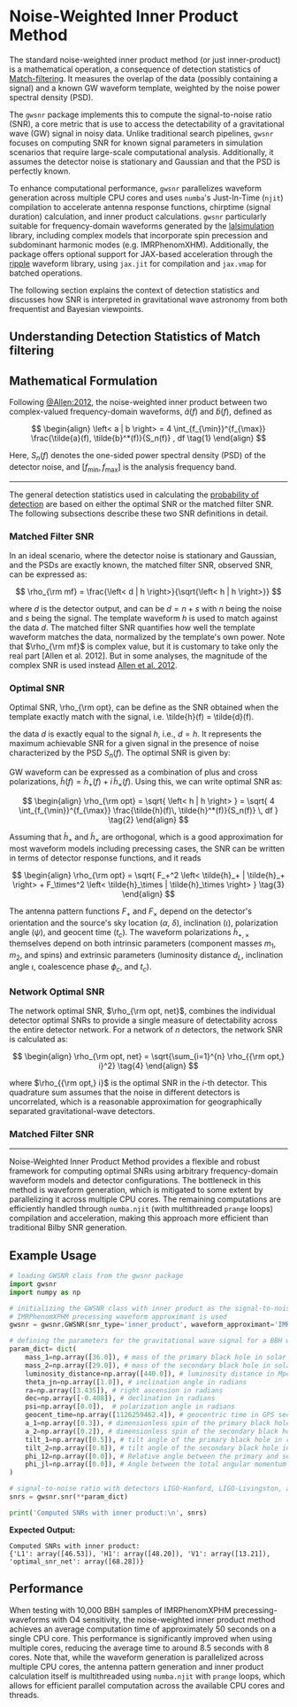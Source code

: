 
# Noise-Weighted Inner Product Method

The standard noise-weighted inner product method (or just inner-product) is a mathematical operation, a consequence of detection statistics of [Match-filtering](#understanding-detection-statistics-of-match-filtering). It measures the overlap of the data (possibly containing a signal) and a known GW waveform template, weighted by the noise power spectral density (PSD). 

The `gwsnr` package implements this to compute the signal-to-noise ratio (SNR), a core metric that is use to access the detectability of a gravitational wave (GW) signal in noisy data. Unlike traditional search pipelines, `gwsnr` focuses on computing SNR for known signal parameters in simulation scenarios that require large-scale computational analysis. Additionally, it assumes the detector noise is stationary and Gaussian and that the PSD is perfectly known. 

To enhance computational performance, `gwsnr` parallelizes waveform generation across multiple CPU cores and uses `numba`'s Just-In-Time (`njit`) compilation to accelerate antenna response functions, chirptime (signal duration) calculation, and inner product calculations. `gwsnr` particularly suitable for frequency-domain waveforms generated by the [lalsimulation](https://lscsoft.docs.ligo.org/lalsuite/lalsimulation.html) library, including complex models that incorporate spin precession and subdominant harmonic modes (e.g. IMRPhenomXHM). Additionally, the package offers optional support for JAX-based acceleration through the [ripple](https://github.com/hemantaph/ripple) waveform library, using `jax.jit` for compilation and `jax.vmap` for batched operations.

The following section explains the context of detection statistics and discusses how SNR is interpreted in gravitational wave astronomy from both frequentist and Bayesian viewpoints.

## Understanding Detection Statistics of Match filtering





## Mathematical Formulation

Following [@Allen:2012](https://arxiv.org/pdf/gr-qc/0509116), the noise-weighted inner product between two complex-valued frequency-domain waveforms, $\tilde{a}(f)$ and $\tilde{b}(f)$, defined as

$$
\begin{align}
\left< a | b \right> = 4 \int_{f_{\min}}^{f_{\max}} \frac{\tilde{a}(f), \tilde{b}^*(f)}{S_n(f)} , df \tag{1}
\end{align}
$$

Here, $S_n(f)$ denotes the one-sided power spectral density (PSD) of the detector noise, and $[f_{\min}, f_{\max}]$ is the analysis frequency band.

---

The general detection statistics used in calculating the [probability of detection](https://hemantaph.github.io/gwsnr/probabilityofdetection.html) are based on either the optimal SNR or the matched filter SNR. The following subsections describe these two SNR definitions in detail.

### Matched Filter SNR

In an ideal scenario, where the detector noise is stationary and Gaussian, and the PSDs are exactly known, the matched filter SNR, observed SNR, can be expressed as:

$$
\rho_{\rm mf} = \frac{\left< d | h \right>}{\sqrt{\left< h | h \right>}} 
$$

where $d$ is the detector output, and can be $d=n+s$ with $n$ being the noise and $s$ being the signal. The template waveform $h$ is used to match against the data $d$. The matched filter SNR quantifies how well the template waveform matches the data, normalized by the template's own power. Note that $\rho_{\rm mf}$ is complex value, but it is customary to take only the real part [Allen et al. 2012]. But in some analyses, the magnitude of the complex SNR is used instead [Allen et al. 2012]().

### Optimal SNR

Optimal SNR, \rho_{\rm opt}, can be define as the SNR obtained when the template exactly match with the signal, i.e. \tilde{h}(f) = \tilde{d}(f).

the data $d$ is exactly equal to the signal $h$, i.e., $d = h$. It represents the maximum achievable SNR for a given signal in the presence of noise characterized by the PSD $S_n(f)$. The optimal SNR is given by:

GW waveform can be expressed as a combination of plus and cross polarizations, $\tilde{h}(f) = \tilde{h}_+(f) + i\, \tilde{h}_\times(f)$. Using this, we can write optimal SNR as:

$$
\begin{align}
\rho_{\rm opt} = \sqrt{ \left< h | h \right> } = \sqrt{ 4 \int_{f_{\min}}^{f_{\max}} \frac{\tilde{h}(f)\, \tilde{h}^*(f)}{S_n(f)} \, df } \tag{2}
\end{align}
$$

Assuming that $\tilde{h}_+$ and $\tilde{h}_\times$ are orthogonal, which is a good approximation for most waveform models including precessing cases, the SNR can be written in terms of detector response functions, and it reads

$$
\begin{align}
\rho_{\rm opt} = \sqrt{ F_+^2 \left< \tilde{h}_+ | \tilde{h}_+ \right> + F_\times^2 \left< \tilde{h}_\times | \tilde{h}_\times \right> } \tag{3}
\end{align}
$$

The antenna pattern functions $F_+$ and $F_\times$ depend on the detector's orientation and the source's sky location ($\alpha$, $\delta$), inclination ($\iota$), polarization angle ($\psi$), and geocent time ($t_c$). The waveform polarizations $\tilde{h}_{+,\times}$ themselves depend on both intrinsic parameters (component masses $m_1$, $m_2$, and spins) and extrinsic parameters (luminosity distance $d_L$, inclination angle $\iota$, coalescence phase $\phi_c$, and $t_c$).


### Network Optimal SNR

The network optimal SNR, $\rho_{\rm opt, net}$, combines the individual detector optimal SNRs to provide a single measure of detectability across the entire detector network. For a network of $n$ detectors, the network SNR is calculated as:

$$
\begin{align}
\rho_{\rm opt, net} = \sqrt{\sum_{i=1}^{n} \rho_{{\rm opt,} i}^2} \tag{4}
\end{align}
$$

where $\rho_{{\rm opt,} i}$ is the optimal SNR in the $i$-th detector. This quadrature sum assumes that the noise in different detectors is uncorrelated, which is a reasonable approximation for geographically separated gravitational-wave detectors.

### Matched Filter SNR

---

Noise-Weighted Inner Product Method provides a flexible and robust framework for computing optimal SNRs using arbitrary frequency-domain waveform models and detector configurations. The bottleneck in this method is waveform generation, which is mitigated to some extent by parallelizing it across multiple CPU cores. The remaining computations are efficiently handled through `numba.njit` (with multithreaded `prange` loops) compilation and acceleration, making this approach more efficient than traditional Bilby SNR generation.

## Example Usage

```python
# loading GWSNR class from the gwsnr package
import gwsnr
import numpy as np

# initializing the GWSNR class with inner product as the signal-to-noise ratio type
# IMRPhenomXPHM precessing waveform approximant is used
gwsnr = gwsnr.GWSNR(snr_type='inner_product', waveform_approximant='IMRPhenomXPHM')

# defining the parameters for the gravitational wave signal for a BBH with GW150914 like parameters
param_dict= dict(
    mass_1=np.array([36.0]), # mass of the primary black hole in solar masses
    mass_2=np.array([29.0]), # mass of the secondary black hole in solar masses
    luminosity_distance=np.array([440.0]), # luminosity distance in Mpc
    theta_jn=np.array([1.0]), # inclination angle in radians
    ra=np.array([3.435]), # right ascension in radians
    dec=np.array([-0.408]), # declination in radians
    psi=np.array([0.0]),  # polarization angle in radians
    geocent_time=np.array([1126259462.4]), # geocentric time in GPS seconds
    a_1=np.array([0.3]), # dimensionless spin of the primary black hole
    a_2=np.array([0.2]), # dimensionless spin of the secondary black hole
    tilt_1=np.array([0.5]), # tilt angle of the primary black hole in radians
    tilt_2=np.array([0.8]), # tilt angle of the secondary black hole in radians
    phi_12=np.array([0.0]), # Relative angle between the primary and secondary spin of the binary in radians
    phi_jl=np.array([0.0]), # Angle between the total angular momentum and the orbital angular momentum in radians
)

# signal-to-noise ratio with detectors LIGO-Hanford, LIGO-Livingston, and Virgo with O4 observing run sensitivity
snrs = gwsnr.snr(**param_dict)

print('Computed SNRs with inner product:\n', snrs)
```

**Expected Output:**

```
Computed SNRs with inner product:
{'L1': array([46.53]), 'H1': array([48.20]), 'V1': array([13.21]), 'optimal_snr_net': array([68.28])}
```

## Performance

When testing with 10,000 BBH samples of IMRPhenomXPHM precessing-waveforms with O4 sensitivity, the noise-weighted inner product method achieves an average computation time of approximately 50 seconds on a single CPU core. This performance is significantly improved when using multiple cores, reducing the average time to around 8.5 seconds with 8 cores. Note that, while the waveform generation is parallelized across multiple CPU cores, the antenna pattern generation and inner product calculation itself is multithreaded using `numba.njit` with `prange` loops, which allows for efficient parallel computation across the available CPU cores and threads.
